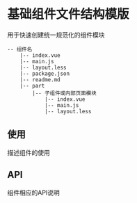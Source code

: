 # 基础组件文件结构模版

用于快速创建统一规范化的组件模块

```shell
-- 组件名
    |-- index.vue
    |-- main.js
    |-- layout.less
    |-- package.json
    |-- readme.md
    |-- part
        |-- 子组件或内部页面模块
            |-- index.vue
            |-- main.js
            |-- layout.less
```

## 使用
描述组件的使用

## API
组件相应的API说明